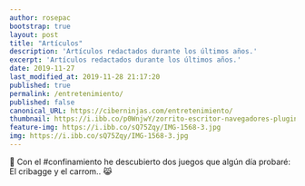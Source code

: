```yaml
---
author: rosepac
bootstrap: true
layout: post
title: "Artículos"
description: 'Artículos redactados durante los últimos años.'
excerpt: 'Artículos redactados durante los últimos años.'
date: 2019-11-27
last_modified_at: 2019-11-28 21:17:20
published: true
permalink: /entretenimiento/
published: false
canonical_URL: https://ciberninjas.com/entretenimiento/
thumbnail: https://i.ibb.co/p0WnjwY/zorrito-escritor-navegadores-plugins.gif
feature-img: https://i.ibb.co/sQ75Zqy/IMG-1568-3.jpg
img: https://i.ibb.co/sQ75Zqy/IMG-1568-3.jpg
---
```


🎲 Con el #confinamiento he descubierto dos juegos que algún día probaré:  El cribagge y el carrom.. 😹